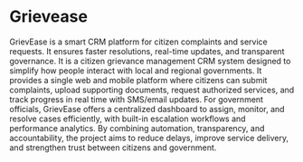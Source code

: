 # Grievease
GrievEase is a smart CRM platform for citizen complaints and service requests. It ensures faster resolutions, real-time updates, and transparent governance.
It is a citizen grievance management CRM system designed to simplify how people interact with local and regional governments. It provides a single web and mobile platform where citizens can submit complaints, upload supporting documents, request authorized services, and track progress in real time with SMS/email updates. For government officials, GrievEase offers a centralized dashboard to assign, monitor, and resolve cases efficiently, with built-in escalation workflows and performance analytics. By combining automation, transparency, and accountability, the project aims to reduce delays, improve service delivery, and strengthen trust between citizens and government.
